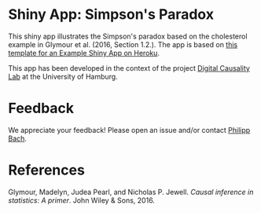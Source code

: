 # Shiny App: Simpson's Paradox

This shiny app illustrates the Simpson's paradox based on the cholesterol example in Glymour et al. (2016, Section 1.2.). The app is based on [this template for an Example Shiny App on Heroku](https://github.com/virtualstaticvoid/heroku-docker-r-shiny-app).

This app has been developed in the context of the project [Digital Causality Lab](https://digitalcausalitylab.github.io/) at the University of Hamburg.

# Feedback

We appreciate your feedback! Please open an issue and/or contact [Philipp Bach](https://github.com/PhilippBach). 

# References

Glymour, Madelyn, Judea Pearl, and Nicholas P. Jewell. *Causal inference in statistics: A primer*. John Wiley & Sons, 2016.